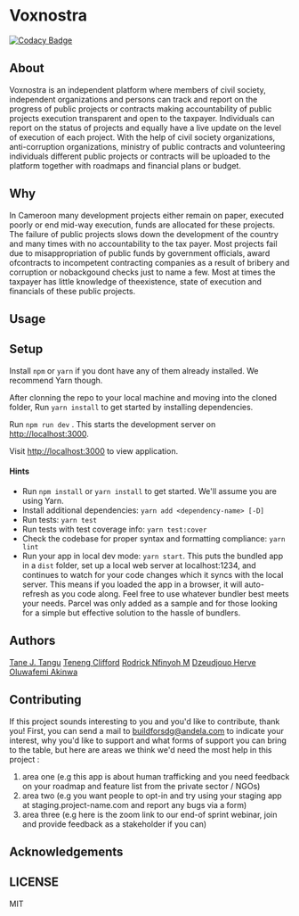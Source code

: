 # Voxnostra

[![Codacy Badge](https://api.codacy.com/project/badge/Grade/1504ba4dcd014a8d8fb07f0312f95d49)](https://app.codacy.com/gh/BuildForSDG/voxnostra?utm_source=github.com&utm_medium=referral&utm_content=BuildForSDG/voxnostra&utm_campaign=Badge_Grade_Settings)


## About

Voxnostra is an independent platform where members of civil society, independent organizations and persons can track and report on the progress of public projects or contracts making accountability of public projects execution transparent and open to the taxpayer.  Individuals can report on the status of projects and equally have a live update on the level of execution of each project. With the help of civil society organizations, anti-corruption organizations, ministry of public contracts and volunteering individuals different public  projects or contracts will be uploaded to the platform together with roadmaps and financial plans or budget.

## Why

In Cameroon many development projects either remain on paper, executed poorly or end mid-way execution, funds are allocated for these projects. The failure of public projects slows down the development of the country and many times with no accountability to the tax payer. Most projects fail due to misappropriation of public funds by government officials, award ofcontracts to incompetent contracting companies as a result of bribery and corruption or nobackgound checks just to name a few. Most at times the taxpayer has little knowledge of theexistence, state of execution and financials of these public projects.

## Usage



## Setup

Install `npm` or `yarn` if you dont have any of them already installed. We recommend Yarn though.

After clonning the repo to your local machine and moving into the cloned folder, Run `yarn install` to get started by installing dependencies. 

Run `npm run dev` . This starts the development server on [http://localhost:3000](http://localhost:3000).

Visit [http://localhost:3000](http://localhost:3000) to view application.

#### Hints

- Run `npm install` or `yarn install` to get started. We'll assume you are using Yarn.
- Install additional dependencies: `yarn add <dependency-name> [-D]`
- Run tests: `yarn test`
- Run tests with test coverage info: `yarn test:cover`
- Check the codebase for proper syntax and formatting compliance: `yarn lint`
- Run your app in local dev mode: `yarn start`. This puts the bundled app in a `dist` folder, set up a local web server at localhost:1234, and continues to watch for your code changes which it syncs with the local server. This means if you loaded the app in a browser, it will auto-refresh as you code along. Feel free to use whatever bundler best meets your needs. Parcel was only added as a sample and for those looking for a simple but effective solution to the hassle of bundlers. 

## Authors
[Tane J. Tangu](https://github.com/tanerochris)
[Teneng Clifford](https://github.com/cliffordten)
[Rodrick Nfinyoh M](https://github.com/mernxl)
[Dzeudjouo Herve](https://github.com/dherve19)
[Oluwafemi Akinwa](https://github.com/KaiserPhemi)

## Contributing
If this project sounds interesting to you and you'd like to contribute, thank you!
First, you can send a mail to buildforsdg@andela.com to indicate your interest, why you'd like to support and what forms of support you can bring to the table, but here are areas we think we'd need the most help in this project :
1.  area one (e.g this app is about human trafficking and you need feedback on your roadmap and feature list from the private sector / NGOs)
2.  area two (e.g you want people to opt-in and try using your staging app at staging.project-name.com and report any bugs via a form)
3.  area three (e.g here is the zoom link to our end-of sprint webinar, join and provide feedback as a stakeholder if you can)

## Acknowledgements

## LICENSE
MIT